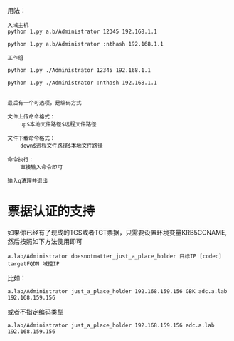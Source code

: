 用法：
```
入域主机
python 1.py a.b/Administrator 12345 192.168.1.1

python 1.py a.b/Administrator :nthash 192.168.1.1

工作组

python 1.py ./Administrator 12345 192.168.1.1

python 1.py ./Administrator :nthash 192.168.1.1


最后有一个可选项，是编码方式

文件上传命令格式：
	up$本地文件路径$远程文件路径
	
文件下载命令格式：
	down$远程文件路径$本地文件路径
  
命令执行：
	直接输入命令即可

输入q清理并退出
```

# 票据认证的支持

如果你已经有了现成的TGS或者TGT票据，只需要设置环境变量KRB5CCNAME, 然后按照如下方法使用即可


```
a.lab/Administrator doesnotmatter_just_a_place_holder 目标IP [codec] targetFQDN 域控IP
```
比如：

```
a.lab/Administrator just_a_place_holder 192.168.159.156 GBK adc.a.lab 192.168.159.156
```
或者不指定编码类型
```
a.lab/Administrator just_a_place_holder 192.168.159.156 adc.a.lab 192.168.159.156
```
